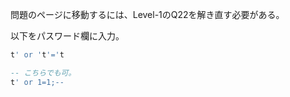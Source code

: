 問題のページに移動するには、Level-1のQ22を解き直す必要がある。  

以下をパスワード欄に入力。  

```sql
t' or 't'='t

-- こちらでも可。
t' or 1=1;--
```
